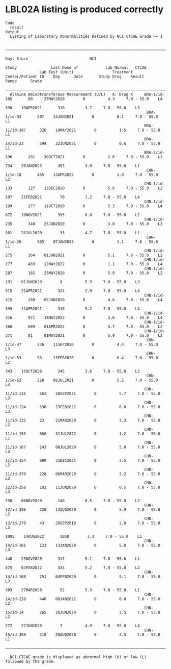 # LBL02A listing is produced correctly

    Code
      result
    Output
      Listing of Laboratory Abnormalities Defined by NCI CTCAE Grade >= 1
      
      ———————————————————————————————————————————————————————————————————————————————————————————————————————————————————————————————————————————
                                                                                                        Days Since                           NCI 
                                                                                   Study               Last Dose of            Lab Normal   CTCAE
                   Lab Test (Unit)                 Treatment   Center/Patient ID    Day      Date       Study Drug    Result     Range      Grade
      ———————————————————————————————————————————————————————————————————————————————————————————————————————————————————————————————————————————
      Alanine Aminotransferase Measurement (U/L)   A: Drug X     BRA-1/id-105       80     27MAY2020        0          4.3     7.0 - 55.0    L4  
                                                                                    398    10APR2021       318         3.7     7.0 - 55.0    L3  
                                                                  BRA-1/id-93       207    13JAN2021        0          6.1     7.0 - 55.0    L1  
                                                                 BRA-11/id-397      326    19MAY2021        0          1.5     7.0 - 55.0    L1  
                                                                 BRA-14/id-23       594    22JUN2021        0          0.6     7.0 - 55.0    L1  
                                                                 BRA-2/id-296       281    30OCT2021        0          2.6     7.0 - 55.0    L1  
                                                                                    734    26JAN2023       453         3.9     7.0 - 55.0    L1  
                                                                  CAN-1/id-18       465    12APR2022        0          1.8     7.0 - 55.0    L2  
                                                                 CHN-1/id-133       127    13DEC2020        0          5.6     7.0 - 55.0    L2  
                                                                                    197    21FEB2021        70         1.2     7.0 - 55.0    L4  
                                                                 CHN-1/id-199       277    11OCT2020        0          5.3     7.0 - 55.0    L4  
                                                                                    672    10NOV2021       395         6.8     7.0 - 55.0    L2  
                                                                 CHN-1/id-235       348    25JUN2020        0          3.0     7.0 - 55.0    L3  
                                                                                    381    28JUL2020        33         4.7     7.0 - 55.0    L1  
                                                                  CHN-1/id-26       905    07JAN2023        0          1.1     7.0 - 55.0    L1  
                                                                 CHN-1/id-275       364    01JUN2021        0          5.1     7.0 - 55.0    L2  
                                                                 CHN-1/id-277       483    12MAY2022        0          1.1     7.0 - 55.0    L4  
                                                                 CHN-1/id-287       182    23MAY2020        0          5.9     7.0 - 55.0    L2  
                                                                                    191    01JUN2020        9          5.3     7.0 - 55.0    L3  
                                                                                    515    21APR2021       324         2.9     7.0 - 55.0    L4  
                                                                 CHN-1/id-315       289    05JUN2020        0          4.6     7.0 - 55.0    L4  
                                                                                    599    11APR2021       310         5.2     7.0 - 55.0    L4  
                                                                 CHN-1/id-316       971    14MAY2023        0          3.6     7.0 - 55.0    L4  
                                                                 CHN-1/id-360       689    01APR2022        0          4.7     7.0 - 55.0    L2  
                                                                 CHN-1/id-371       81     01MAY2021        0          5.9     7.0 - 55.0    L2  
                                                                  CHN-1/id-47       236    11SEP2020        0          4.4     7.0 - 55.0    L3  
                                                                  CHN-1/id-53       98     13FEB2020        0          6.4     7.0 - 55.0    L2  
                                                                                    343    15OCT2020       245         3.6     7.0 - 55.0    L2  
                                                                  CHN-1/id-62       228    08JUL2021        0          5.2     7.0 - 55.0    L4  
                                                                 CHN-11/id-116      562    28SEP2021        0          5.7     7.0 - 55.0    L3  
                                                                 CHN-11/id-124      590    23FEB2021        0          6.0     7.0 - 55.0    L3  
                                                                 CHN-11/id-132      23     21MAR2020        0          3.3     7.0 - 55.0    L2  
                                                                 CHN-11/id-153      656    31JUL2022        0          1.2     7.0 - 55.0    L1  
                                                                 CHN-11/id-167      243    08JUL2020        0          5.0     7.0 - 55.0    L4  
                                                                 CHN-11/id-354      690    31DEC2021        0          3.5     7.0 - 55.0    L2  
                                                                 CHN-11/id-379      220    06MAR2020        0          2.2     7.0 - 55.0    L3  
                                                                 CHN-12/id-258      102    11JUN2020        0          0.5     7.0 - 55.0    L3  
                                                                                    250    06NOV2020       148         0.5     7.0 - 55.0    L2  
                                                                 CHN-12/id-396      328    13AUG2020        0          5.9     7.0 - 55.0    L2  
                                                                 CHN-13/id-270      43     29SEP2019        0          2.8     7.0 - 55.0    L3  
                                                                                   1093    14AUG2022       1050        3.3     7.0 - 55.0    L1  
                                                                 CHN-14/id-161      123    13JAN2020        0          5.8     7.0 - 55.0    L3  
                                                                                    440    25NOV2020       317         5.1     7.0 - 55.0    L1  
                                                                                    875    03FEB2022       435         5.2     7.0 - 55.0    L2  
                                                                 CHN-14/id-168      251    04FEB2020        0          5.1     7.0 - 55.0    L3  
                                                                                    303    27MAR2020        52         5.3     7.0 - 55.0    L1  
                                                                 CHN-14/id-228      448    08JAN2021        0          0.0     7.0 - 55.0    L2  
                                                                 CHN-15/id-14       265    20JUN2020        0          3.5     7.0 - 55.0    L2  
                                                                                    272    27JUN2020        7          4.9     7.0 - 55.0    L4  
                                                                 CHN-15/id-399      310    20AUG2020        0          4.5     7.0 - 55.0    L1  
      ———————————————————————————————————————————————————————————————————————————————————————————————————————————————————————————————————————————
      
      NCI CTCAE grade is displayed as abnormal high (H) or low (L) followed by the grade.

